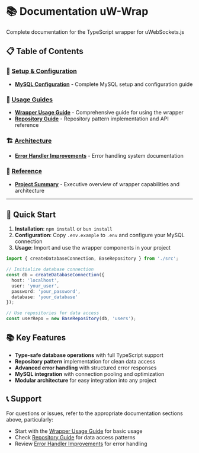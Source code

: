 # 📚 Documentation uW-Wrap

Complete documentation for the TypeScript wrapper for uWebSockets.js

## 📋 Table of Contents

### 🚀 [Setup & Configuration](./setup/)
- **[MySQL Configuration](./setup/MYSQL_CONFIG.md)** - Complete MySQL setup and configuration guide

### 📖 [Usage Guides](./guides/)
- **[Wrapper Usage Guide](./guides/WRAPPER_USAGE_GUIDE.md)** - Comprehensive guide for using the wrapper
- **[Repository Guide](./guides/REPOSITORY_GUIDE.md)** - Repository pattern implementation and API reference

### 🏗️ [Architecture](./architecture/)
- **[Error Handler Improvements](./architecture/ERROR_HANDLER_IMPROVEMENTS.md)** - Error handling system documentation

### 📑 [Reference](./reference/)
- **[Project Summary](./reference/PROJECT_SUMMARY.md)** - Executive overview of wrapper capabilities and architecture

---

## 🎯 Quick Start

1. **Installation**: `npm install` or `bun install`
2. **Configuration**: Copy `.env.example` to `.env` and configure your MySQL connection
3. **Usage**: Import and use the wrapper components in your project

```typescript
import { createDatabaseConnection, BaseRepository } from './src';

// Initialize database connection
const db = createDatabaseConnection({
  host: 'localhost',
  user: 'your_user',
  password: 'your_password',
  database: 'your_database'
});

// Use repositories for data access
const userRepo = new BaseRepository(db, 'users');
```

## 📚 Key Features

- **Type-safe database operations** with full TypeScript support
- **Repository pattern** implementation for clean data access
- **Advanced error handling** with structured error responses
- **MySQL integration** with connection pooling and optimization
- **Modular architecture** for easy integration into any project

## 📞 Support

For questions or issues, refer to the appropriate documentation sections above, particularly:
- Start with the [Wrapper Usage Guide](./guides/WRAPPER_USAGE_GUIDE.md) for basic usage
- Check [Repository Guide](./guides/REPOSITORY_GUIDE.md) for data access patterns
- Review [Error Handler Improvements](./architecture/ERROR_HANDLER_IMPROVEMENTS.md) for error handling
